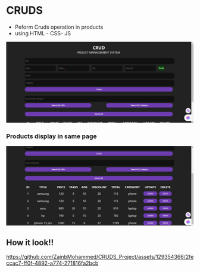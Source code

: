 # CRUDS
- Peform Cruds operation in products
- using HTML - CSS- JS


![input fields](cruds.png)

### Products display in same page 

![products info](crud2.png)

## How it look!!

https://github.com/ZainbMohammed/CRUDS_Project/assets/129354366/2feccac7-ff0f-4892-a774-271816fa2bcb

